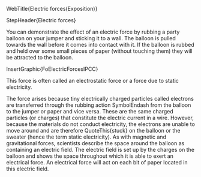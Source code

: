 WebTitle{Electric forces(Exposition)}

StepHeader{Electric forces}

You can demonstrate the effect of an electric force by rubbing a party balloon on your jumper and sticking it to a wall. The balloon is pulled towards the wall before it comes into contact with it. If the balloon is rubbed and held over some small pieces of paper (without touching them) they will be attracted to the balloon.

InsertGraphic{FoElectricForcesIPCC}

This force is often called an electrostatic force or a force due to static electricity.

The force arises because tiny electrically charged particles called electrons are transferred through the rubbing action SymbolEndash from the balloon to the jumper or paper and vice versa. These are the same charged particles (or charges) that constitute the electric current in a wire. However, because the materials do not conduct electricity, the electrons are unable to move around and are therefore QuoteThis{stuck} on the balloon or the sweater (hence the term static electricity). As with magnetic and gravitational forces, scientists describe the space around the balloon as containing an electric field. The electric field is set up by the charges on the balloon and shows the space throughout which it is able to exert an electrical force. An electrical force will act on each bit of paper located in this electric field.

